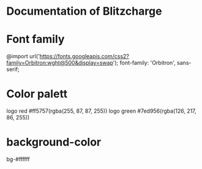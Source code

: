 # Documentation of Blitzcharge

# Font family
@import url('https://fonts.googleapis.com/css2?family=Orbitron:wght@500&display=swap');
font-family: 'Orbitron', sans-serif;

# Color palett
logo red #ff5757(rgba(255, 87, 87, 255))
logo green #7ed956(rgba(126, 217, 86, 255))

# background-color
bg-#ffffff

